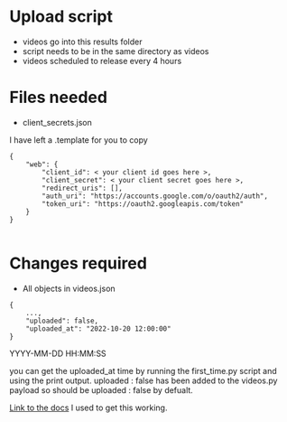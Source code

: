 # Upload script

-   videos go into this results folder
-   script needs to be in the same directory as videos
-   videos scheduled to release every 4 hours

# Files needed

-   client_secrets.json

I have left a .template for you to copy

```
{
    "web": {
        "client_id": < your client id goes here >,
        "client_secret": < your client secret goes here >,
        "redirect_uris": [],
        "auth_uri": "https://accounts.google.com/o/oauth2/auth",
        "token_uri": "https://oauth2.googleapis.com/token"
    }
}


```

# Changes required

-   All objects in videos.json

```
{
    ...,
    "uploaded": false,
    "uploaded_at": "2022-10-20 12:00:00"
}
```

YYYY-MM-DD HH:MM:SS

you can get the uploaded_at time by running the first_time.py script and using the print output.
uploaded : false has been added to the videos.py payload so should be uploaded : false by defualt.

[Link to the docs](https://developers.google.com/youtube/v3/guides/uploading_a_video) I used to get this working.
